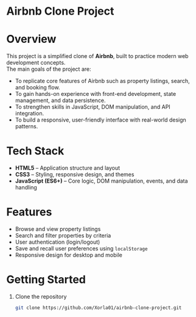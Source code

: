 # Airbnb Clone Project

# Overview
This project is a simplified clone of **Airbnb**, built to practice modern web development concepts.  
The main goals of the project are:
- To replicate core features of Airbnb such as property listings, search, and booking flow.  
- To gain hands-on experience with front-end development, state management, and data persistence.  
- To strengthen skills in JavaScript, DOM manipulation, and API integration.  
- To build a responsive, user-friendly interface with real-world design patterns.  

# Tech Stack
- **HTML5** – Application structure and layout  
- **CSS3** – Styling, responsive design, and themes  
- **JavaScript (ES6+)** – Core logic, DOM manipulation, events, and data handling  

# Features
- Browse and view property listings  
- Search and filter properties by criteria  
- User authentication (login/logout)  
- Save and recall user preferences using `localStorage`  
- Responsive design for desktop and mobile  

# Getting Started
1. Clone the repository  
   ```bash
   git clone https://github.com/Xorla01/airbnb-clone-project.git
